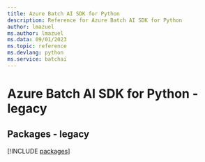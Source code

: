 ```yaml
---
title: Azure Batch AI SDK for Python
description: Reference for Azure Batch AI SDK for Python
author: lmazuel
ms.author: lmazuel
ms.data: 09/01/2023
ms.topic: reference
ms.devlang: python
ms.service: batchai
---
```

# Azure Batch AI SDK for Python - legacy
## Packages - legacy
[!INCLUDE [packages](batch-ai-index.md)]